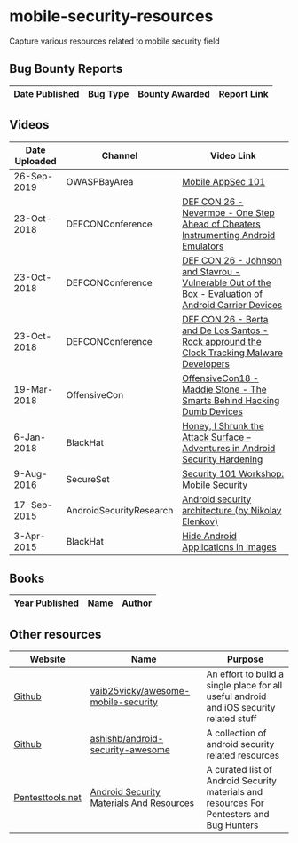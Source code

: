 # mobile-security-resources
Capture various resources related to mobile security field



## Bug Bounty Reports

| Date Published | Bug Type | Bounty Awarded | Report Link |
| --- | --- | --- | --- |



## Videos
| Date Uploaded | Channel | Video Link | 
| --- | --- | --- |
| 26-Sep-2019 | OWASPBayArea | [Mobile AppSec 101](https://www.youtube.com/watch?v=g9vVjWkkfSM&ab_channel=OWASPBayArea)
| 23-Oct-2018 | DEFCONConference | [DEF CON 26 - Nevermoe - One Step Ahead of Cheaters Instrumenting Android Emulators](https://www.youtube.com/watch?v=L3AniAxp_G4&ab_channel=DEFCONConference)
| 23-Oct-2018 | DEFCONConference | [DEF CON 26 - Johnson and Stavrou - Vulnerable Out of the Box - Evaluation of Android Carrier Devices](https://www.youtube.com/watch?v=R2brQvQeTvM&ab_channel=DEFCONConference)
| 23-Oct-2018 | DEFCONConference | [DEF CON 26 - Berta and De Los Santos -  Rock appround the Clock Tracking Malware Developers](https://www.youtube.com/watch?v=wd5OU9NvxjU&ab_channel=DEFCONConference)
| 19-Mar-2018 | OffensiveCon | [OffensiveCon18 - Maddie Stone - The Smarts Behind Hacking Dumb Devices](https://www.youtube.com/watch?v=yU1BrY1ZB2o&ab_channel=OffensiveCon)
| 6-Jan-2018 | BlackHat | [Honey, I Shrunk the Attack Surface – Adventures in Android Security Hardening](https://www.youtube.com/watch?v=EkL1sDMXRVk&ab_channel=BlackHat)
| 9-Aug-2016 | SecureSet | [Security 101 Workshop: Mobile Security](https://www.youtube.com/watch?v=2KZfO1ZD0Og&ab_channel=SecureSet)
| 17-Sep-2015 | AndroidSecurityResearch | [Android security architecture (by Nikolay Elenkov)](https://www.youtube.com/watch?v=3asW-nBU-JU&ab_channel=AndroidSecurityResearch)
| 3-Apr-2015 | BlackHat | [Hide Android Applications in Images](https://www.youtube.com/watch?v=hajOlvLhYJY&ab_channel=BlackHat)


## Books

| Year Published | Name | Author |
| --- | --- | --- |


## Other resources

| Website | Name | Purpose |
| --- | --- | --- |
| [Github](https://github.com/) | [vaib25vicky/awesome-mobile-security](https://github.com/vaib25vicky/awesome-mobile-security) | An effort to build a single place for all useful android and iOS security related stuff |
| [Github](https://github.com/) | [ashishb/android-security-awesome](https://github.com/ashishb/android-security-awesome) | A collection of android security related resources |
| [Pentesttools.net](https://pentesttools.net/) | [Android Security Materials And Resources](https://pentesttools.net/awesome-android-security-android-security-materials-and-resources/) | A curated list of Android Security materials and resources For Pentesters and Bug Hunters |

